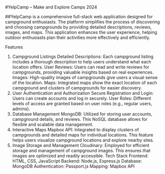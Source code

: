 #YelpCamp – Make and Explore Camps 2024


##YelpCamp is a comprehensive full-stack web application designed for campground enthusiasts. The platform simplifies the process of discovering and choosing campgrounds by providing detailed descriptions, reviews, images, and maps. This application enhances the user experience, helping outdoor enthusiasts plan their activities more effectively and efficiently.

Features
1. Campground Listings
Detailed Descriptions: Each campground listing includes a thorough description to help users understand what each location offers.
User Reviews: Users can read and write reviews for campgrounds, providing valuable insights based on real experiences.
Images: High-quality images of campgrounds give users a visual sense of the location.
Maps: Integrated maps show the exact location of each campground and clusters of campgrounds for easier discovery.
2. User Authentication and Authorization
Secure Registration and Login: Users can create accounts and log in securely.
User Roles: Different levels of access are granted based on user roles (e.g., regular users, admins).
3. Database Management
MongoDB: Utilized for storing user accounts, campground details, and reviews. This NoSQL database allows for flexible and scalable data management.
4. Interactive Maps
Mapbox API: Integrated to display clusters of campgrounds and detailed maps for individual locations. This feature helps users visualize campground locations and explore nearby sites.
5. Image Storage and Management
Cloudinary: Employed for efficient storage and management of campground images. This ensures that images are optimized and readily accessible.
Tech Stack
Frontend: HTML, CSS, JavaScript
Backend: Node.js, Express.js
Database: MongoDB
Authentication: Passport.js
Mapping: Mapbox API
